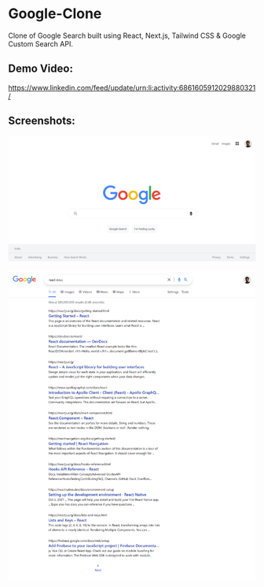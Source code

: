 # Google-Clone

Clone of Google Search built using React, Next.js, Tailwind CSS & Google Custom Search API.

## Demo Video:
https://www.linkedin.com/feed/update/urn:li:activity:6861605912029880321/

## Screenshots:

![Google](https://github.com/srikanta30/Google-Clone/blob/main/Google.png "Google")

![react docs - Google Search](https://github.com/srikanta30/Google-Clone/blob/main/react-docs-Google-Search.png "react docs - Google Search")
